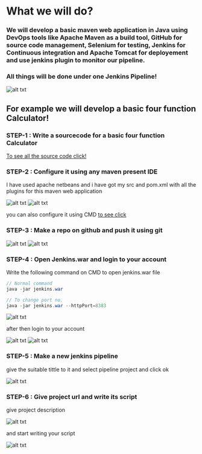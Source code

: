 # What we will do?

### We will develop a basic maven web application in Java using DevOps tools like Apache Maven as a build tool, GitHub for source code management, Selenium for testing, Jenkins for Continuous integration and Apache Tomcat for deployement and use jenkins plugin to monitor our pipeline.

### All things will be done under one Jenkins Pipeline!


![alt txt](https://github.com/sumyak/CI-CD-Pipeline/blob/master/SS/Screenshot%20(365).png?raw=true)

## For example we will develop a basic four function Calculator!

### STEP-1  : Write a sourcecode for a basic four function Calculator

[To see all the source code click!](/src/main)

### STEP-2  : Configure it using any maven present IDE 

I have used apache netbeans and i have got my  src and pom.xml with all the plugins for this maven web application

![alt txt](https://github.com/sumyak/CI-CD-Pipeline/blob/master/SS/Screenshot%20(367).png?raw=true)
![alt txt](https://github.com/sumyak/CI-CD-Pipeline/blob/master/SS/Screenshot%20(369).png?raw=true)

you can also configure it using CMD [to see click](https://github.com/sumyak/Apache-Maven/tree/master/cmd)

### STEP-3  : Make a repo on github and push it using git

![alt txt](https://github.com/sumyak/CI-CD-Pipeline/blob/master/SS/Screenshot%20(363).png?raw=true)
![alt txt](https://github.com/sumyak/CI-CD-Pipeline/blob/master/SS/Screenshot%20(371).png?raw=true)


### STEP-4  : Open Jenkins.war and login to your account

Write the following command on CMD to open jenkins.war file

```java
// Normal command
java -jar jenkins.war

// To change port no.
java -jar jenkins.war --httpPort=8383
```
![alt txt](https://github.com/sumyak/CI-CD-Pipeline/blob/master/SS/Screenshot%20(359).png?raw=true)

after then login to your account 

![alt txt](https://github.com/sumyak/CI-CD-Pipeline/blob/master/SS/Screenshot%20(374).png?raw=true)
![alt txt](https://github.com/sumyak/CI-CD-Pipeline/blob/master/SS/Screenshot%20(375).png?raw=true)

### STEP-5  : Make a new jenkins pipeline

give the suitable tittle to it and select pipeline project and click ok

![alt txt](https://github.com/sumyak/CI-CD-Pipeline/blob/master/SS/Screenshot%20(377).png?raw=true)


### STEP-6  : Give project url and write its script

give project description

![alt txt](https://github.com/sumyak/CI-CD-Pipeline/blob/master/SS/Screenshot%20(360).png?raw=true)

and start writing your script

![alt txt](https://github.com/sumyak/CI-CD-Pipeline/blob/master/SS/Screenshot%20(361).png?raw=true)

